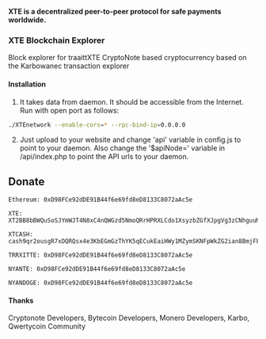 

**XTE is a decentralized peer-to-peer protocol for safe payments worldwide.**

### XTE Blockchain Explorer

Block explorer for traaittXTE CryptoNote based cryptocurrency based on the Karbowanec transaction explorer

#### Installation

1) It takes data from daemon. It should be accessible from the Internet. Run with open port as follows:
```bash
./XTEnetwork --enable-cors=* --rpc-bind-ip=0.0.0.0 
```
2) Just upload to your website and change 'api' variable in config.js to point to your daemon. Also change the '$apiNode=' variable in /api/index.php to point the API urls to your daemon.

## Donate

```
Ethereum: 0xD98FCe92dDE91B44f6e69fd8eD8133C8072aAc5e
```
```
XTE: XT2BB8bBWQuSoSJYmWJT4N8xC4nQWGzd5NmoQRrHPRXLCdo1XsyzbZGfXJpgVg3zCNhguuMT9ktpwHSteLXHcTYK1oj1KZpcw
```
```
XTCASH: cash9qr2ousgR7xDQRQsx4e3KbEGmGzThYK5qECukEaiHWy1MZymSKNFpWkZG2ian8BmjFFWRMi28Q7PFhwvsYvBAb21MtKvk2
```
```
TRRXITTE: 0xD98FCe92dDE91B44f6e69fd8eD8133C8072aAc5e
```
```
NYANTE: 0xD98FCe92dDE91B44f6e69fd8eD8133C8072aAc5e
```
```
NYANDOGE: 0xD98FCe92dDE91B44f6e69fd8eD8133C8072aAc5e
```

#### Thanks

Cryptonote Developers, Bytecoin Developers, Monero Developers, Karbo, Qwertycoin Community
